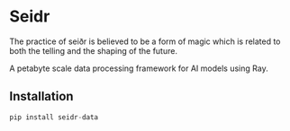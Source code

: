 # Seidr

The practice of seiðr is believed to be a form of magic which is related to both the telling and the shaping of the future.

A petabyte scale data processing framework for AI models using Ray.

## Installation
```python
pip install seidr-data
```